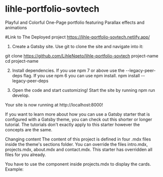 # lihle-portfolio-sovtech
 Playful and Colorful One-Page portfolio featuring Parallax effects and animations
 
 
 #Link to The Deployed project https://lihle-portfolio-sovtech.netlify.app/

1. Create a Gatsby site.
Use git to clone the site and navigate into it:

git clone https://github.com/LihleNqeto/lihle-portfolio-sovtech project-name
cd project-name

2. Install dependencies.
If you use npm 7 or above use the --legacy-peer-deps flag. If you use npm 6 you can use npm install.
npm install --legacy-peer-deps

3. Open the code and start customizing!
Start the site by running npm run develop.


Your site is now running at http://localhost:8000!


If you want to learn more about how you can use a Gatsby starter that is configured with a Gatsby theme, you can check out this shorter or longer tutorial. The tutorials don't exactly apply to this starter however the concepts are the same.

Changing content
The content of this project is defined in four .mdx files inside the theme's sections folder. You can override the files intro.mdx, projects.mdx, about.mdx and contact.mdx. This starter has overridden all files for you already.

You have to use the <ProjectCard /> component inside projects.mdx to display the cards. Example:

